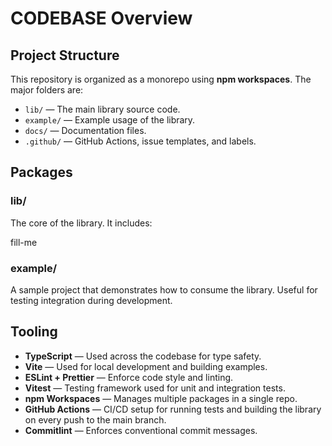 # CODEBASE Overview

## Project Structure

This repository is organized as a monorepo using **npm workspaces**. The major folders are:

- `lib/` — The main library source code.
- `example/` — Example usage of the library.
- `docs/` — Documentation files.
- `.github/` — GitHub Actions, issue templates, and labels.

## Packages

### lib/
The core of the library. It includes:

fill-me

### example/
A sample project that demonstrates how to consume the library. Useful for testing integration during development.

## Tooling

- **TypeScript** — Used across the codebase for type safety.
- **Vite** — Used for local development and building examples.
- **ESLint + Prettier** — Enforce code style and linting.
- **Vitest** — Testing framework used for unit and integration tests.
- **npm Workspaces** — Manages multiple packages in a single repo.
- **GitHub Actions** — CI/CD setup for running tests and building the library on every push to the main branch.
- **Commitlint** — Enforces conventional commit messages.
